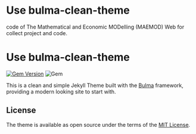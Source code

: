 # Use bulma-clean-theme

code of The Mathematical and Economic MODelling (MAEMOD) Web for collect project and code.

# Use bulma-clean-theme

[![Gem Version](https://badge.fury.io/rb/bulma-clean-theme.svg)](https://badge.fury.io/rb/bulma-clean-theme)
![Gem](https://img.shields.io/gem/dt/bulma-clean-theme.svg)

This is a clean and simple Jekyll Theme built with the [Bulma](https://bulma.io/) framework, providing a modern looking site to start with. 

## License

The theme is available as open source under the terms of the [MIT License](https://opensource.org/licenses/MIT).

